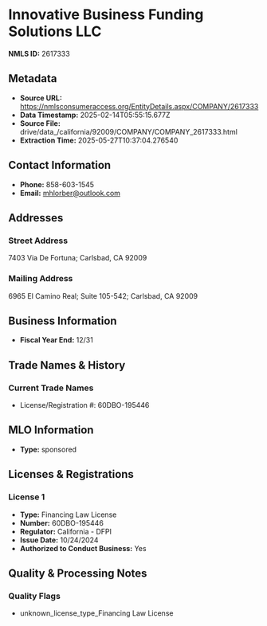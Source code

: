 # Innovative Business Funding Solutions LLC

**NMLS ID:** 2617333

## Metadata
- **Source URL:** https://nmlsconsumeraccess.org/EntityDetails.aspx/COMPANY/2617333
- **Data Timestamp:** 2025-02-14T05:55:15.677Z
- **Source File:** drive/data_/california/92009/COMPANY/COMPANY_2617333.html
- **Extraction Time:** 2025-05-27T10:37:04.276540

## Contact Information
- **Phone:** 858-603-1545
- **Email:** mhlorber@outlook.com

## Addresses
### Street Address
7403 Via De Fortuna; Carlsbad, CA 92009

### Mailing Address
6965 El Camino Real; Suite 105-542; Carlsbad, CA 92009

## Business Information
- **Fiscal Year End:** 12/31

## Trade Names & History
### Current Trade Names
- License/Registration #: 60DBO-195446

## MLO Information
- **Type:** sponsored

## Licenses & Registrations

### License 1
- **Type:** Financing Law License
- **Number:** 60DBO-195446
- **Regulator:** California - DFPI
- **Issue Date:** 10/24/2024
- **Authorized to Conduct Business:** Yes

## Quality & Processing Notes
### Quality Flags
- unknown_license_type_Financing Law License
